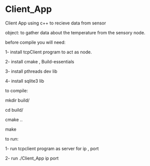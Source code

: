 # Client_App
Client App using c++ to recieve data from sensor

object: to gather data about the temperature from the sensory node. 

before compile you will need:


1- install tcpClient program to act as node.


2- install cmake , Build-essentials 


3- install pthreads dev lib 


4- install sqlite3 lib


to compile:


mkdir build/


cd build/


cmake ..


make


to run:


1- run tcpclient program as server for ip , port


2- run ./Client_App ip port
